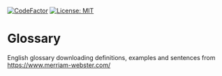 [![CodeFactor](https://www.codefactor.io/repository/github/michalovsky/glossary/badge)](https://www.codefactor.io/repository/github/michalovsky/glossary)
[![License: MIT](https://img.shields.io/badge/License-MIT-yellow.svg)](https://opensource.org/licenses/MIT)

# Glossary
English glossary downloading definitions, examples and sentences from https://www.merriam-webster.com/

